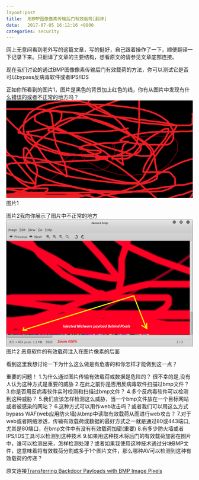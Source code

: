 ```yaml
---
layout:post 
title:  用BMP图像像素传输后门有效载荷[翻译]
data:   2017-07-05 16:12:16 +0800
categories: security
---
```


网上无意间看到老外写的这篇文章，写的挺好，自己跟着操作了一下，顺便翻译一下记录下来。只翻译了文章的主要结构，想看原文的请参见文章底部连接。

现在我们讨论的通过BMP图像像素传输后门有效载荷的方法，你可以测试它是否可以bypass反病毒软件或者IPS/IDS


正如你所看到的图片1，图片是黑色的背景加上红色的线，你有从图片中发现有什么错误的或者不正常的地方吗？
![图片1](../images/bmp1.png)
图片1

图片2我向你展示了图片中不正常的地方
![图片2](../images/bmp2.png)
图片2 恶意软件的有效载荷注入在图片像素的后面


看到这里我想讨论一下为什么这么做是有危害的和你怎样才能做到这一点？

重要的问题！
    1.为什么通过图片传输有效载荷或数据是危险的？
        很不幸的是,没有人认为这种方式是重要的威胁
    2.在此之前你是否用反病毒软件扫描过bmp文件？
    3.你是否用反病毒软件实时检测和扫描过bmp文件？
    4.多个反病毒软件可以检测到这种威胁？
    5.我们应该怎样检测这么威胁，当一个bmp文件放在一个目标网站或者被感染的网站？
    6.这种方式可以用作web攻击吗？或者我们可以用这么方式bypass WAF(web应用防火墙)从bmp中读取有效载荷从而进行web攻击？
    7.对于web或者网络渗透，传输有效载荷或数据的最好方式之一就是通过80或443端口,尤其是80端口，在bmp文件中有没有有效载荷加密(重要)
    8.有多少防火墙或者IPS/IDS工具可以检测到这种技术
    9.如果用这种技术将后门的有效载荷加密在图片中，谁可以检测出来，怎样检测处理？或者如果我使用这种技术通过分块BMP文件，这意味着将有效载荷分割成多于1个图片文件，那么哪种AV可以检测到这种有效载荷的传递？



原文连接[Transferring Backdoor Payloads with BMP Image Pixels][src-url]

[src-url]:  https://www.peerlyst.com/posts/transferring-backdoor-payloads-with-bmp-image-pixels-damon-mohammadbagher?utm_source=twitter&utm_medium=social&utm_content=peerlyst_post&utm_campaign=peerlyst_resource


